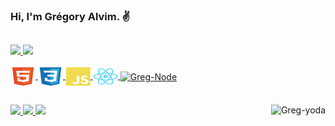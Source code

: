 ### Hi, I'm Grégory Alvim. ✌️
##

<div>
  <a href="https://github.com/gregoryAlvim">
  <img height="200vh" src="https://github-readme-stats.vercel.app/api?username=gregoryAlvim&show_icons=true&theme=ocean_dark&include_all_commits=true&count_private=true"/>
  <img height="200vh" src="https://github-readme-stats.vercel.app/api/top-langs/?username=gregoryAlvim&layout=compact&langs_count=7&theme=ocean_dark"/>
</div>

<div style="display: inline_block"><br>
  <!--   
    <img align="center" alt="Greg-Ts" height="30" width="40" src="https://raw.githubusercontent.com/devicons/devicon/master/icons/typescript/typescript-plain.svg">
    <img align="center" alt="Greg-Python" height="30" width="40" src="https://raw.githubusercontent.com/devicons/devicon/master/icons/python/python-original.svg">
    <img align="center" alt="Greg-Csharp" height="30" width="40" src="https://raw.githubusercontent.com/devicons/devicon/master/icons/csharp/csharp-original.svg">
  -->

  <img align="center" alt="Greg-HTML" height="30" width="40" src="https://raw.githubusercontent.com/devicons/devicon/master/icons/html5/html5-original.svg">
  <img align="center" alt="Greg-CSS" height="30" width="40" src="https://raw.githubusercontent.com/devicons/devicon/master/icons/css3/css3-original.svg">
  <img align="center" alt="Greg-Js" height="30" width="40" src="https://raw.githubusercontent.com/devicons/devicon/master/icons/javascript/javascript-plain.svg">
  <img align="center" alt="Greg-React" height="30" width="40" src="https://raw.githubusercontent.com/devicons/devicon/master/icons/react/react-original.svg">
  <img align="center" alt="Greg-Node" height="30" width="40" src="https://www.vectorlogo.zone/logos/nodejs/nodejs-icon.svg">  
</div>
  
##
  
<div> 
  <a href="https://www.linkedin.com/in/grégory-alvim/" target="_blank">
    <img src="https://img.shields.io/badge/-LinkedIn-%230077B5?style=for-the-badge&logo=linkedin&logoColor=white" target="_blank">
  </a>

  <a href = "mailto:gregori.alvim@gmail.com">
    <img src="https://img.shields.io/badge/-Gmail-%23333?style=for-the-badge&logo=gmail&logoColor=white" target="_blank">
  </a>

  <a href="https://instagram.com/gregori_alvim" target="_blank">
    <img src="https://img.shields.io/badge/-Instagram-%23E4405F?style=for-the-badge&logo=instagram&logoColor=white" target="_blank">
  </a>
  
  <img height="150vh" align="right" alt="Greg-yoda" src="https://media.giphy.com/media/ZVik7pBtu9dNS/giphy.gif">
</div>


  
